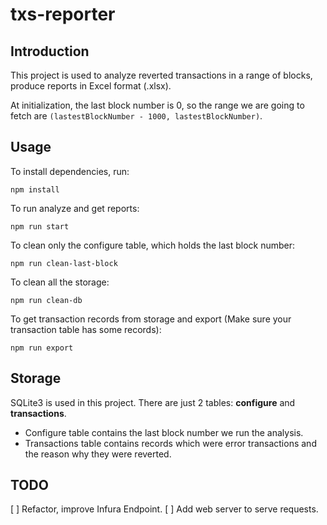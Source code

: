 # txs-reporter

## Introduction
This project is used to analyze reverted transactions in a range of blocks, produce reports in Excel format (.xlsx).

At initialization, the last block number is 0, so the range we are going to fetch are `(lastestBlockNumber - 1000, lastestBlockNumber)`.

## Usage
To install dependencies, run:
```
npm install
```

To run analyze and get reports:
```
npm run start
```

To clean only the configure table, which holds the last block number:
```
npm run clean-last-block
```

To clean all the storage:
```
npm run clean-db
```

To get transaction records from storage and export (Make sure your transaction table has some records):
```
npm run export
```

## Storage
SQLite3 is used in this project. There are just 2 tables: **configure** and **transactions**.
- Configure table contains the last block number we run the analysis.
- Transactions table contains records which were error transactions and the reason why they were reverted.

## TODO
[ ] Refactor, improve Infura Endpoint.
[ ] Add web server to serve requests.
